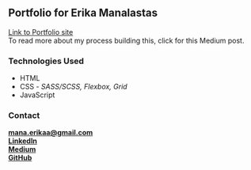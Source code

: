 ## Portfolio for Erika Manalastas

[Link to Portfolio site](https://erikamanalastas.netlify.app/)<br>
To read more about my process building this, click for this Medium post.

### Technologies Used

- HTML
- CSS - _SASS/SCSS, Flexbox, Grid_
- JavaScript

### Contact

**mana.erikaa@gmail.com**<br>
**[LinkedIn](https://www.linkedin.com/in/erika-manalastas/)**<br>
**[Medium](https://medium.com/@erikaangela4)**<br>
**[GitHub](https://github.com/erikaangela)**
